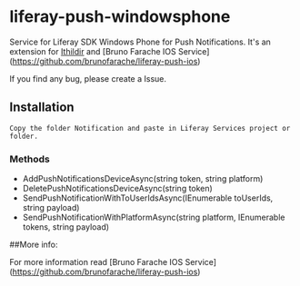 liferay-push-windowsphone
======================

Service for Liferay SDK Windows Phone for Push Notifications. It's an extension for [Ithildir](https://github.com/Ithildir/liferay-sdk-builder-windows) and [Bruno Farache IOS Service] (https://github.com/brunofarache/liferay-push-ios)

If you find any bug, please create a Issue.

## Installation
``` 
Copy the folder Notification and paste in Liferay Services project or folder.
``` 

### Methods

- AddPushNotificationsDeviceAsync(string token, string platform)
- DeletePushNotificationsDeviceAsync(string token)
- SendPushNotificationWithToUserIdsAsync(IEnumerable<int> toUserIds, string payload)
- SendPushNotificationWithPlatformAsync(string platform, IEnumerable<string> tokens, string payload)

##More info:

For more information read [Bruno Farache IOS Service] (https://github.com/brunofarache/liferay-push-ios)

